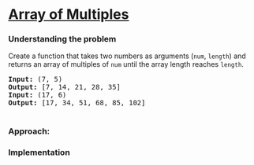 # [Array of Multiples](https://edabit.com/challenge/ebcd4Xu8TLizaj6dm)

### Understanding the problem

Create a function that takes two numbers as arguments (`num`, `length`) and returns an array of multiples of `num` until the array length reaches `length`.

<pre>
<b>Input:</b> (7, 5)
<b>Output:</b> [7, 14, 21, 28, 35]
<b>Input:</b> (17, 6)
<b>Output:</b> [17, 34, 51, 68, 85, 102]
</pre>

#
### Approach: 


### Implementation
```js

```
